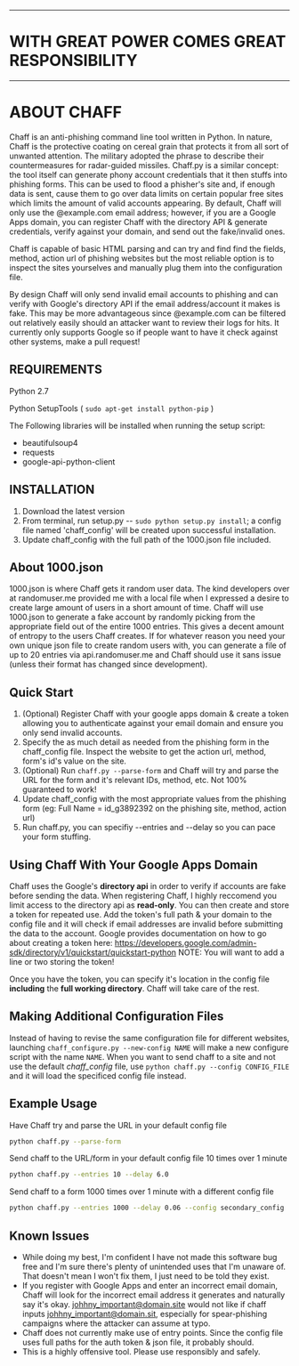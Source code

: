 ***

# WITH GREAT POWER COMES GREAT RESPONSIBILITY

***


# ABOUT CHAFF


Chaff is an anti-phishing command line tool written in Python. In nature, Chaff is the protective coating on cereal grain that protects it from all sort of unwanted attention. The military adopted the phrase to describe their countermeasures for radar-guided missiles. Chaff.py is a similar concept: the tool itself can generate phony account credentials that it then stuffs into phishing forms. This can be used to flood a phisher's site and, if enough data is sent, cause them to go over data limits on certain popular free sites which limits the amount of valid accounts appearing. By default, Chaff will only use the @example.com email address; however, if you are a Google Apps domain, you can register Chaff with the directory API & generate credentials, verify against your domain, and send out the fake/invalid ones.

Chaff is capable of basic HTML parsing and can try and find find the fields, method, action url of phishing websites but the most reliable option is to inspect the sites yourselves and manually plug them into the configuration file. 

By design Chaff will only send invalid email accounts to phishing and can verify with Google's directory API if the email address/account it makes is fake. This may be more advantageous since @example.com can be filtered out relatively easily should an attacker want to review their logs for hits. It currently only supports Google so if people want to have it check against other systems, make a pull request!


## REQUIREMENTS


Python 2.7

Python SetupTools ( `sudo apt-get install python-pip` )

The Following libraries will be installed when running the setup script:
* beautifulsoup4
* requests
* google-api-python-client



## INSTALLATION 

1. Download the latest version
2. From terminal, run setup.py -- `sudo python setup.py install`; a config file named 'chaff_config' will be created upon successful installation. 
3. Update chaff_config with the full path of the 1000.json file included.


## About 1000.json

1000.json is where Chaff gets it random user data. The kind developers over at randomuser.me provided me with a local file when I expressed a desire to create large amount of users in a short amount of time. Chaff will use 1000.json to generate a fake account by randomly picking from the appropriate field out of the entire 1000 entries. This gives a decent amount of entropy to the users Chaff creates. If for whatever reason you need your own unique json file to create random users with, you can generate a file of up to 20 entries via api.randomuser.me and Chaff should use it sans issue (unless their format has changed since development).

## Quick Start

1. (Optional) Register Chaff with your google apps domain & create a token allowing you to authenticate against your email domain and ensure you only send invalid accounts.  
2. Specify the as much detail as needed from the phishing form in the chaff_config file. Inspect the website to get the action url, method, form's id's value on the site.
3. (Optional) Run `chaff.py --parse-form` and Chaff will try and parse the URL for the form and it's relevant IDs, method, etc. Not 100% guaranteed to work!
4. Update chaff_config with the most appropriate values from the phishing form (eg: Full Name = id_g3892392 on the phishing site, method, action url)
5. Run chaff.py, you can specifiy --entries and --delay so you can pace your form stuffing. 


## Using Chaff With Your Google Apps Domain

Chaff uses the Google's **directory api** in order to verify if accounts are fake before sending the data. When registering Chaff, I highly reccomend you limit access to the directory api as **read-only**. You can then create and store a token for repeated use. Add the token's full path & your domain to the config file and it will check if email addresses are invalid before submitting the data to the account. Google provides documentation on how to go about creating a token here: https://developers.google.com/admin-sdk/directory/v1/quickstart/quickstart-python NOTE: You will want to add a line or two storing the token!

Once you have the token, you can specify it's location in the config file **including** the **full working directory**. Chaff will take care of the rest.

## Making Additional Configuration Files

Instead of having to revise the same configuration file for different websites, launching `chaff_configure.py --new-config NAME` will make a new configure script with the name `NAME`. When you want to send chaff to a site and not use the default *chaff_config* file, use `python chaff.py --config CONFIG_FILE` and it will load the specificed config file instead.  


## Example Usage

Have Chaff try and parse the URL in your default config file

```bash
python chaff.py --parse-form
```

Send chaff to the URL/form in your default config file 10 times over 1 minute

```bash
python chaff.py --entries 10 --delay 6.0
```

Send chaff to a form 1000 times over 1 minute with a different config file

```bash
python chaff.py --entries 1000 --delay 0.06 --config secondary_config
```

## Known Issues

* While doing my best, I'm confident I have not made this software bug free and I'm sure there's plenty of unintended uses that I'm unaware of. That doesn't mean I won't fix them, I just need to be told they exist.
* If you register with Google Apps and enter an incorrect email domain, Chaff will look for the incorrect email address it generates and naturally say it's okay. johhny_important@domain.site would not like if chaff inputs johhny_important@domain.sit, especially for spear-phishing campaigns where the attacker can assume at typo.
* Chaff does not currently make use of entry points. Since the config file uses full paths for the auth token & json file, it probably should.
* This is a highly offensive tool. Please use responsibly and safely.
